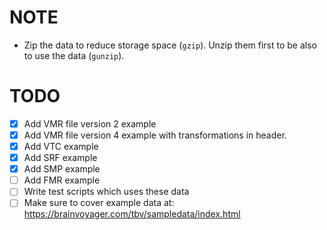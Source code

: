 # NOTE
- Zip the data to reduce storage space (`gzip`). Unzip them first to be also to use the data (`gunzip`).

# TODO
- [x] Add VMR file version 2 example
- [x] Add VMR file version 4 example with transformations in header.
- [x] Add VTC example
- [x] Add SRF example 
- [x] Add SMP example 
- [ ] Add FMR example
- [ ] Write test scripts which uses these data
- [ ] Make sure to cover example data at: <https://brainvoyager.com/tbv/sampledata/index.html>
